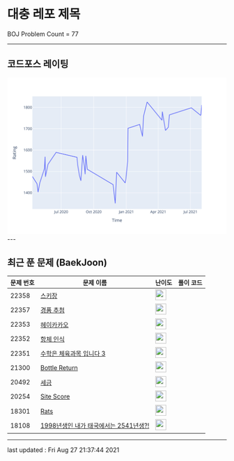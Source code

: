 # 대충 레포 제목

BOJ Problem Count = 77

---

## 코드포스 레이팅
[![Rating Graph](./cfStats.svg)](https://github.com/ingyu1008/Algorithm-Problem-Solving/blob/master/cfStats.html)---

## 최근 푼 문제 (BaekJoon)
| 문제 번호 | 문제 이름 | 난이도 | 풀이 코드 |
| --- | --- | --- | --- |
| 22358 | [스키장](https://www.acmicpc.net/problem/22358) | <img height="25px" width="25px=" src="https://static.solved.ac/tier_small/14.svg"/> |  |
| 22357 | [경품 추첨](https://www.acmicpc.net/problem/22357) | <img height="25px" width="25px=" src="https://static.solved.ac/tier_small/17.svg"/> |  |
| 22353 | [헤이카카오](https://www.acmicpc.net/problem/22353) | <img height="25px" width="25px=" src="https://static.solved.ac/tier_small/10.svg"/> |  |
| 22352 | [항체 인식](https://www.acmicpc.net/problem/22352) | <img height="25px" width="25px=" src="https://static.solved.ac/tier_small/11.svg"/> |  |
| 22351 | [수학은 체육과목 입니다 3](https://www.acmicpc.net/problem/22351) | <img height="25px" width="25px=" src="https://static.solved.ac/tier_small/6.svg"/> |  |
| 21300 | [Bottle Return](https://www.acmicpc.net/problem/21300) | <img height="25px" width="25px=" src="https://static.solved.ac/tier_small/1.svg"/> |  |
| 20492 | [세금](https://www.acmicpc.net/problem/20492) | <img height="25px" width="25px=" src="https://static.solved.ac/tier_small/1.svg"/> |  |
| 20254 | [Site Score](https://www.acmicpc.net/problem/20254) | <img height="25px" width="25px=" src="https://static.solved.ac/tier_small/1.svg"/> |  |
| 18301 | [Rats](https://www.acmicpc.net/problem/18301) | <img height="25px" width="25px=" src="https://static.solved.ac/tier_small/1.svg"/> |  |
| 18108 | [1998년생인 내가 태국에서는 2541년생?!](https://www.acmicpc.net/problem/18108) | <img height="25px" width="25px=" src="https://static.solved.ac/tier_small/1.svg"/> |  |


---

last updated : Fri Aug 27 21:37:44 2021

